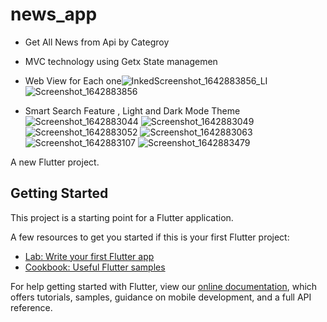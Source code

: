# news_app
- Get All News from Api by Categroy
- MVC technology using Getx State managemen
- Web View for Each one![InkedScreenshot_1642883856_LI](https://user-images.githubusercontent.com/78031951/150654761-513dc797-1fca-4db3-8075-df6c9c2357df.jpg)
![Screenshot_1642883856](https://user-images.githubusercontent.com/78031951/150654764-17e97b62-2c38-4900-8a54-993b7f36dc12.png)

- Smart Search Feature , Light and Dark Mode Theme![Screenshot_1642883044](https://user-images.githubusercontent.com/78031951/150654502-c694c3e0-3c51-44d3-9348-e761cb289df4.png)
![Screenshot_1642883049](https://user-images.githubusercontent.com/78031951/150654506-43137f9d-19f0-4d1b-806a-d239b473b195.png)
![Screenshot_1642883052](https://user-images.githubusercontent.com/78031951/150654510-7884a201-7a2f-44cf-84d4-bfa9b6bc4c63.png)
![Screenshot_1642883063](https://user-images.githubusercontent.com/78031951/150654513-10c1d07c-1261-46d8-94af-5ed421c1a638.png)
![Screenshot_1642883107](https://user-images.githubusercontent.com/78031951/150654516-343a82d9-5797-4762-84c7-d9611438cd2c.png)
![Screenshot_1642883479](https://user-images.githubusercontent.com/78031951/150654518-9ebb4604-4f2f-4cbc-a80c-22467270d471.png)


A new Flutter project.

## Getting Started

This project is a starting point for a Flutter application.

A few resources to get you started if this is your first Flutter project:

- [Lab: Write your first Flutter app](https://flutter.dev/docs/get-started/codelab)
- [Cookbook: Useful Flutter samples](https://flutter.dev/docs/cookbook)

For help getting started with Flutter, view our
[online documentation](https://flutter.dev/docs), which offers tutorials,
samples, guidance on mobile development, and a full API reference.
